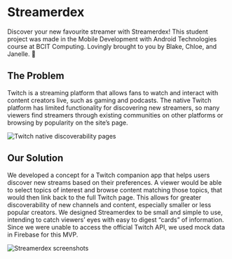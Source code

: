 # Streamerdex
Discover your new favourite streamer with Streamerdex! This student project was made in the Mobile Development with Android Technologies course at BCIT Computing.
Lovingly brought to you by Blake, Chloe, and Janelle. 💜

## The Problem
Twitch is a streaming platform that allows fans to watch and interact with content creators live, such as gaming and podcasts.
The native Twitch platform has limited functionality for discovering new streamers, so many viewers find streamers through existing communities 
on other platforms or browsing by popularity on the site’s page.

![Twitch native discoverability pages](https://cdn.discordapp.com/attachments/695746915144564826/842151530026762261/unknown.png)

## Our Solution
We developed a concept for a Twitch companion app that helps users discover new streams based on their preferences.
A viewer would be able to select topics of interest and browse content matching those topics, that would then link back to the full Twitch page.
This allows for greater discoverability of new channels and content, especially smaller or less popular creators.
We designed Streamerdex to be small and simple to use, intending to catch viewers’ eyes with easy to digest “cards” of information.
Since we were unable to access the official Twitch API, we used mock data in Firebase for this MVP.

![Streamerdex screenshots](https://cdn.discordapp.com/attachments/695746915144564826/842152193838809088/unknown.png)
